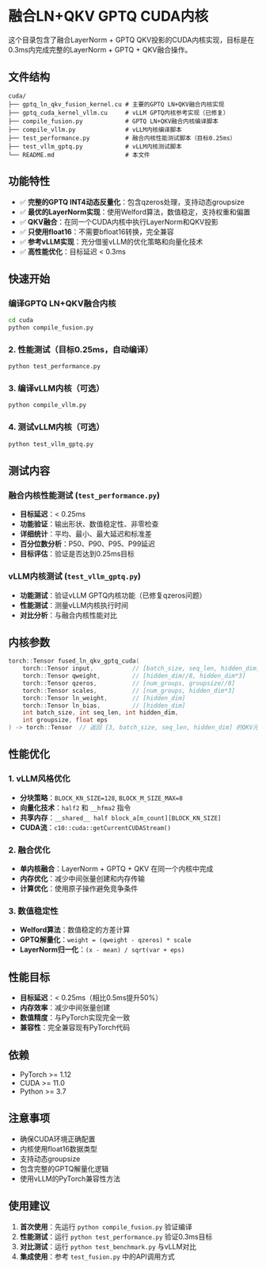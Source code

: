 # 融合LN+QKV GPTQ CUDA内核

这个目录包含了融合LayerNorm + GPTQ QKV投影的CUDA内核实现，目标是在0.3ms内完成完整的LayerNorm + GPTQ + QKV融合操作。

## 文件结构

```
cuda/
├── gptq_ln_qkv_fusion_kernel.cu # 主要的GPTQ LN+QKV融合内核实现
├── gptq_cuda_kernel_vllm.cu     # vLLM GPTQ内核参考实现（已修复）
├── compile_fusion.py            # GPTQ LN+QKV融合内核编译脚本
├── compile_vllm.py              # vLLM内核编译脚本
├── test_performance.py          # 融合内核性能测试脚本（目标0.25ms）
├── test_vllm_gptq.py            # vLLM内核测试脚本
└── README.md                    # 本文件
```

## 功能特性

- ✅ **完整的GPTQ INT4动态反量化**：包含qzeros处理，支持动态groupsize
- ✅ **最优的LayerNorm实现**：使用Welford算法，数值稳定，支持权重和偏置
- ✅ **QKV融合**：在同一个CUDA内核中执行LayerNorm和QKV投影
- ✅ **只使用float16**：不需要bfloat16转换，完全兼容
- ✅ **参考vLLM实现**：充分借鉴vLLM的优化策略和向量化技术
- ✅ **高性能优化**：目标延迟 < 0.3ms

## 快速开始

### 编译GPTQ LN+QKV融合内核

```bash
cd cuda
python compile_fusion.py
```

### 2. 性能测试（目标0.25ms，自动编译）

```bash
python test_performance.py
```

### 3. 编译vLLM内核（可选）

```bash
python compile_vllm.py
```

### 4. 测试vLLM内核（可选）

```bash
python test_vllm_gptq.py
```

## 测试内容

### 融合内核性能测试 (`test_performance.py`)
- **目标延迟**：< 0.25ms
- **功能验证**：输出形状、数值稳定性、非零检查
- **详细统计**：平均、最小、最大延迟和标准差
- **百分位数分析**：P50、P90、P95、P99延迟
- **目标评估**：验证是否达到0.25ms目标

### vLLM内核测试 (`test_vllm_gptq.py`)
- **功能测试**：验证vLLM GPTQ内核功能（已修复qzeros问题）
- **性能测试**：测量vLLM内核执行时间
- **对比分析**：与融合内核性能对比

## 内核参数

```cpp
torch::Tensor fused_ln_qkv_gptq_cuda(
    torch::Tensor input,           // [batch_size, seq_len, hidden_dim]
    torch::Tensor qweight,         // [hidden_dim//8, hidden_dim*3]
    torch::Tensor qzeros,          // [num_groups, groupsize//8]
    torch::Tensor scales,          // [num_groups, hidden_dim*3]
    torch::Tensor ln_weight,       // [hidden_dim]
    torch::Tensor ln_bias,         // [hidden_dim]
    int batch_size, int seq_len, int hidden_dim,
    int groupsize, float eps
) -> torch::Tensor  // 返回 [3, batch_size, seq_len, hidden_dim] 的QKV元组
```

## 性能优化

### 1. vLLM风格优化
- **分块策略**：`BLOCK_KN_SIZE=128`, `BLOCK_M_SIZE_MAX=8`
- **向量化技术**：`half2` 和 `__hfma2` 指令
- **共享内存**：`__shared__ half block_a[m_count][BLOCK_KN_SIZE]`
- **CUDA流**：`c10::cuda::getCurrentCUDAStream()`

### 2. 融合优化
- **单内核融合**：LayerNorm + GPTQ + QKV 在同一个内核中完成
- **内存优化**：减少中间张量创建和内存传输
- **计算优化**：使用原子操作避免竞争条件

### 3. 数值稳定性
- **Welford算法**：数值稳定的方差计算
- **GPTQ解量化**：`weight = (qweight - qzeros) * scale`
- **LayerNorm归一化**：`(x - mean) / sqrt(var + eps)`

## 性能目标

- **目标延迟**：< 0.25ms（相比0.5ms提升50%）
- **内存效率**：减少中间张量创建
- **数值精度**：与PyTorch实现完全一致
- **兼容性**：完全兼容现有PyTorch代码

## 依赖

- PyTorch >= 1.12
- CUDA >= 11.0
- Python >= 3.7

## 注意事项

- 确保CUDA环境正确配置
- 内核使用float16数据类型
- 支持动态groupsize
- 包含完整的GPTQ解量化逻辑
- 使用vLLM的PyTorch兼容性方法

## 使用建议

1. **首次使用**：先运行 `python compile_fusion.py` 验证编译
2. **性能测试**：运行 `python test_performance.py` 验证0.3ms目标
3. **对比测试**：运行 `python test_benchmark.py` 与vLLM对比
4. **集成使用**：参考 `test_fusion.py` 中的API调用方式